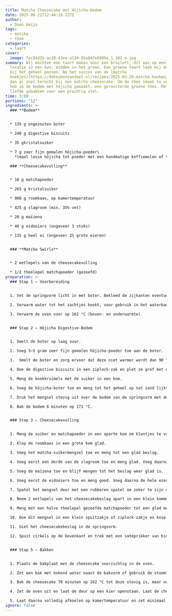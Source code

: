 ```yaml
---
title: Matcha Cheesecake met Hōjicha-bodem
date: 2025-06-21T12:44:19.727Z
author:
  - Daan Geijs
tags:
  - matcha
  - thee
categories:
  - taart
cover:
  image: fac84d2b-ac18-43ee-a136-85a847e6085e_1_102_o.jpg
summary: Wij mochten een taart maken voor een bruiloft, dit was op een prachtige
  locatie in een kas, midden in het groen. Een groene taart leek mij daarom mooi
  bij het geheel passen. Na het succes van de [matcha
  koekjes](https://dekeukenvandael.nl/recipes/2025-03-20-matcha-koeken/) kwam ik
  dan al snel terecht bij een matcha cheesecake. Om de thee smaak te versterken
  heb ik de bodem met hōjicha gemaakt, een geroosterde groene thee. Met veel
  liefde gebakken voor een prachtig stel.
time: 3:00
portions: "12"
ingredients: >-
  ### **Bodem**


  * 135 g ongezouten boter

  * 240 g digestive biscuits

  * 35 gkristalsuiker

  * 7 g zeer fijn gemalen hōjicha-poeder\
    *(maal losse hōjicha tot poeder met een handmatige koffiemolen of theemolen)*

  ### **Cheesecakevulling**


  * 16 g matchapoeder

  * 265 g kristalsuiker

  * 900 g roomkaas, op kamertemperatuur

  * 425 g slagroom (min. 35% vet)

  * 20 g maïzena

  * 40 g eidooiers (ongeveer 3 stuks)

  * 135 g heel ei (ongeveer 2½ grote eieren)


  ### **Matcha Swirls**


  * 2 eetlepels van de cheesecakevulling

  * 1/2 theelepel matchapoeder (gezeefd)
preparation: >-
  ### Stap 1 – Voorbereiding


  1. Vet de springvorm licht in met boter. Bekleed de zijkanten eventueel met bakpapier.

  2. Verwarm water tot het zachtjes kookt, voor gebruik in het waterbad.

  3. Verwarm de oven voor op 162 °C (boven- en onderwarmte).


  ### Stap 2 – Hōjicha Digestive-Bodem


  1. Smelt de boter op laag vuur.

  2. Voeg 3–5 gram zeer fijn gemalen hōjicha-poeder toe aan de boter.

  3.  Smelt de boter en zorg ervoor dat deze niet warmer wordt dan 90 °C . Je kunt de thee toevoegen wanneer er een laagje gesmolten boter in de pan zit. Wanneer de boter 90 °C is zet dan het vuur uit. Laat de boter 5 tot 8 minuten trekken.

  4. Doe de digestive biscuits in een ziplock-zak en plet ze grof met een deegroller. Laat wat kruimstructuur over.

  5. Meng de koekkruimels met de suiker in een kom.

  6. Voeg de hōjicha-boter toe en meng tot het geheel op nat zand lijkt.

  7. Druk het mengsel stevig uit over de bodem van de springvorm met de achterkant van een lepel of maatbeker.

  8. Bak de bodem 8 minuten op 171 °C. 


  ### Stap 3 – Cheesecakevulling


  1. Meng de suiker en matchapoeder in een aparte kom om klontjes te voorkomen.

  2. Klop de roomkaas in een grote kom glad.

  3. Voeg het matcha-suikermengsel toe en meng tot een glad beslag.

  4. Voeg eerst een derde van de slagroom toe en meng glad. Voeg daarna de rest van de slagroom toe.

  5. Voeg de maïzena toe en blijf mengen tot het beslag weer glad is.

  6. Voeg eerst de eidooiers toe en meng goed. Voeg daarna de hele eieren toe, één voor één.

  7. Spatel het mengsel door met een rubberen spatel om zeker te zijn dat alles goed gemengd is.

  8. Neem 2 eetlepels van het cheesecakebeslag apart in een klein kommetje.

  9. Meng met een halve theelepel gezeefde matchapoeder tot een glad mengsel. 

  10. Doe dit mengsel in een klein spuitzakje of ziplock-zakje en knip een klein puntje af.

  11. Giet het cheesecakebeslag in de springvorm.

  12. Spuit cirkels op de bovenkant en trek met een satéprikker van binnen naar buiten om een marble-effect te maken.


  ### Stap 5 – Bakken


  1. Plaats de bakplaat met de cheesecake voorzichtig in de oven.

  2. Z﻿et een bak met kokend water naast de bakvorm of gebruik de stoomfunctie van de oven.

  3. Bak de cheesecake 70 minuten op 162 °C tot deze stevig is, maar nog licht wiebelt in het midden.

  4. Zet de oven uit en laat de deur op een kier openstaan. Laat de cheesecake 30 minuten in de oven afkoelen.

  5. Laat daarna volledig afkoelen op kamertemperatuur en zet minimaal 5 uur in de koelkast tot de cheesecake volledig koud is.
ignore: false
---
```

